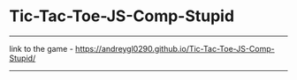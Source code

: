 # Tic-Tac-Toe-JS-Comp-Stupid
____
link to the game - https://andreygl0290.github.io/Tic-Tac-Toe-JS-Comp-Stupid/
____

